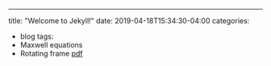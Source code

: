 ---
title: "Welcome to Jekyll!"
date: 2019-04-18T15:34:30-04:00
categories:
  - blog
tags:
  - Maxwell equations
  - Rotating frame
[pdf](https://github.com/danielhk2004/MP/blob/master/files/%D8%AF%D8%B1%D8%B3%20%D9%85%D9%82%D8%A7%D9%84%D9%87.pdf)
